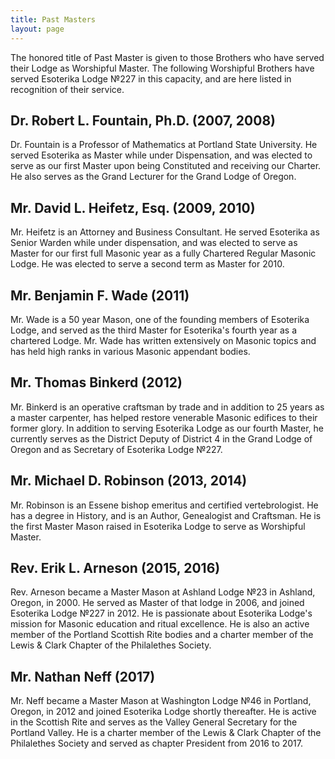 ```yaml
---
title: Past Masters
layout: page
---
```


The honored title of Past Master is given to those Brothers who have served their Lodge as Worshipful Master. The following Worshipful Brothers have served Esoterika Lodge №227 in this capacity, and are here listed in recognition of their service.

## Dr. Robert L. Fountain, Ph.D. (2007, 2008)
Dr. Fountain is a Professor of Mathematics at Portland State University. He served Esoterika as Master while under Dispensation, and was elected to serve as our first Master upon being Constituted and receiving our Charter. He also serves as the Grand Lecturer for the Grand Lodge of Oregon.

## Mr. David L. Heifetz, Esq. (2009, 2010)
Mr. Heifetz is an Attorney and Business Consultant. He served Esoterika as Senior Warden while under dispensation, and was elected to serve as Master for our first full Masonic year as a fully Chartered Regular Masonic Lodge. He was elected to serve a second term as Master for 2010.

## Mr. Benjamin F. Wade (2011)
Mr. Wade is a 50 year Mason, one of the founding members of Esoterika Lodge, and served as the third Master for Esoterika's fourth year as a chartered Lodge. Mr. Wade has written extensively on Masonic topics and has held high ranks in various Masonic appendant bodies.

## Mr. Thomas Binkerd (2012)
Mr. Binkerd is an operative craftsman by trade and in addition to 25 years as a master carpenter, has helped restore venerable Masonic edifices to their former glory. In addition to serving Esoterika Lodge as our fourth Master, he currently serves as the District Deputy of District 4 in the Grand Lodge of Oregon and as Secretary of Esoterika Lodge №227.

## Mr. Michael D. Robinson (2013, 2014)
Mr. Robinson is an Essene bishop emeritus and certified vertebrologist. He has a degree in History, and is an Author, Genealogist and Craftsman. He is the first Master Mason raised in Esoterika Lodge to serve as Worshipful Master.

## Rev. Erik L. Arneson (2015, 2016)
Rev. Arneson became a Master Mason at Ashland Lodge №23 in Ashland, Oregon, in 2000. He served as Master of that lodge in 2006, and joined Esoterika Lodge №227 in 2012. He is passionate about Esoterika Lodge's mission for Masonic education and ritual excellence. He is also an active member of the Portland Scottish Rite bodies and a charter member of the Lewis & Clark Chapter of the Philalethes Society.

## Mr. Nathan Neff (2017)
Mr. Neff became a Master Mason at Washington Lodge №46 in Portland, Oregon, in 2012 and joined Esoterika Lodge shortly thereafter. He is active in the Scottish Rite and serves as the Valley General Secretary for the Portland Valley. He is a charter member of the Lewis & Clark Chapter of the Philalethes Society and served as chapter President from 2016 to 2017.
